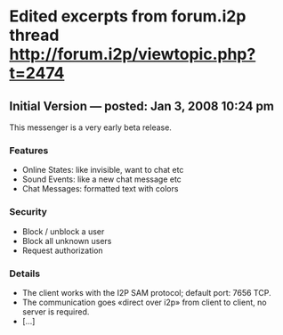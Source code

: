 # Edited excerpts from forum.i2p thread http://forum.i2p/viewtopic.php?t=2474

## Initial Version — posted: Jan 3, 2008 10:24 pm
	
This messenger is a very early beta release.

### Features

 * Online States: like invisible, want to chat etc
 * Sound Events: like a new chat message etc
 * Chat Messages: formatted text with colors

### Security

 * Block / unblock a user
 * Block all unknown users
 * Request authorization

### Details

 * The client works with the I2P SAM protocol; default port: 7656 TCP.
 * The communication goes «direct over i2p» from client to client, no server is required.
 * […]
